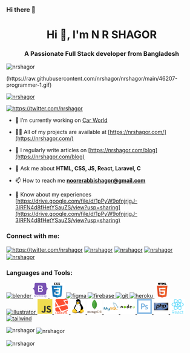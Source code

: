 ### Hi there 👋

<h1 align="center">Hi 👋, I'm N R SHAGOR</h1>
<h3 align="center">A Passionate Full Stack developer from Bangladesh</h3>

<p align="left"> <img src="https://komarev.com/ghpvc/?username=nrshagor&label=Profile%20views&color=0e75b6&style=flat" alt="nrshagor" /> </p>
(https://raw.githubusercontent.com/nrshagor/nrshagor/main/46207-programmer-1.gif)

<p align="left"> <a href="https://github.com/ryo-ma/github-profile-trophy"><img src="https://github-profile-trophy.vercel.app/?username=nrshagor" alt="nrshagor" /></a> </p>

<p align="left"> <a href="https://twitter.com/nrshagor" target="blank"><img src="https://img.shields.io/twitter/follow/nrshagor?logo=twitter&style=for-the-badge" alt="https://twitter.com/nrshagor" /></a> </p>

- 🔭 I’m currently working on [Car World](https://car-world-a1cb5.web.app/)

- 👨‍💻 All of my projects are available at [https://nrshagor.com/](https://nrshagor.com/)

- 📝 I regularly write articles on [https://nrshagor.com/blog](https://nrshagor.com/blog)

- 💬 Ask me about **HTML, CSS, JS, React, Laravel, C**

- 📫 How to reach me **noorerabbishagor@gmail.com**

- 📄 Know about my experiences [https://drive.google.com/file/d/1pPyW9ofnjrjgJ-3IRFN4d8fHetYSauZS/view?usp=sharing](https://drive.google.com/file/d/1pPyW9ofnjrjgJ-3IRFN4d8fHetYSauZS/view?usp=sharing)

<h3 align="left">Connect with me:</h3>
<p align="left">
<a href="https://twitter.com/nrshagor" target="blank"><img align="center" src="https://raw.githubusercontent.com/rahuldkjain/github-profile-readme-generator/master/src/images/icons/Social/twitter.svg" alt="https://twitter.com/nrshagor" height="30" width="40" /></a>
<a href="https://linkedin.com/in/nrshagor" target="blank"><img align="center" src="https://raw.githubusercontent.com/rahuldkjain/github-profile-readme-generator/master/src/images/icons/Social/linked-in-alt.svg" alt="nrshagor" height="30" width="40" /></a>
<a href="https://fb.com/nrshagor" target="blank"><img align="center" src="https://raw.githubusercontent.com/rahuldkjain/github-profile-readme-generator/master/src/images/icons/Social/facebook.svg" alt="nrshagor" height="30" width="40" /></a>
<a href="https://instagram.com/nrshagor" target="blank"><img align="center" src="https://raw.githubusercontent.com/rahuldkjain/github-profile-readme-generator/master/src/images/icons/Social/instagram.svg" alt="nrshagor" height="30" width="40" /></a>
<a href="https://www.youtube.com/c/nrshagor" target="blank"><img align="center" src="https://raw.githubusercontent.com/rahuldkjain/github-profile-readme-generator/master/src/images/icons/Social/youtube.svg" alt="nrshagor" height="30" width="40" /></a>
</p>

<h3 align="left">Languages and Tools:</h3>
<p align="left"> <a href="https://www.blender.org/" target="_blank" rel="noreferrer"> <img src="https://download.blender.org/branding/community/blender_community_badge_white.svg" alt="blender" width="40" height="40"/> </a> <a href="https://getbootstrap.com" target="_blank" rel="noreferrer"> <img src="https://raw.githubusercontent.com/devicons/devicon/master/icons/bootstrap/bootstrap-plain-wordmark.svg" alt="bootstrap" width="40" height="40"/> </a> <a href="https://www.w3schools.com/css/" target="_blank" rel="noreferrer"> <img src="https://raw.githubusercontent.com/devicons/devicon/master/icons/css3/css3-original-wordmark.svg" alt="css3" width="40" height="40"/> </a> <a href="https://www.figma.com/" target="_blank" rel="noreferrer"> <img src="https://www.vectorlogo.zone/logos/figma/figma-icon.svg" alt="figma" width="40" height="40"/> </a> <a href="https://firebase.google.com/" target="_blank" rel="noreferrer"> <img src="https://www.vectorlogo.zone/logos/firebase/firebase-icon.svg" alt="firebase" width="40" height="40"/> </a> <a href="https://git-scm.com/" target="_blank" rel="noreferrer"> <img src="https://www.vectorlogo.zone/logos/git-scm/git-scm-icon.svg" alt="git" width="40" height="40"/> </a> <a href="https://heroku.com" target="_blank" rel="noreferrer"> <img src="https://www.vectorlogo.zone/logos/heroku/heroku-icon.svg" alt="heroku" width="40" height="40"/> </a> <a href="https://www.w3.org/html/" target="_blank" rel="noreferrer"> <img src="https://raw.githubusercontent.com/devicons/devicon/master/icons/html5/html5-original-wordmark.svg" alt="html5" width="40" height="40"/> </a> <a href="https://www.adobe.com/in/products/illustrator.html" target="_blank" rel="noreferrer"> <img src="https://www.vectorlogo.zone/logos/adobe_illustrator/adobe_illustrator-icon.svg" alt="illustrator" width="40" height="40"/> </a> <a href="https://developer.mozilla.org/en-US/docs/Web/JavaScript" target="_blank" rel="noreferrer"> <img src="https://raw.githubusercontent.com/devicons/devicon/master/icons/javascript/javascript-original.svg" alt="javascript" width="40" height="40"/> </a> <a href="https://laravel.com/" target="_blank" rel="noreferrer"> <img src="https://raw.githubusercontent.com/devicons/devicon/master/icons/laravel/laravel-plain-wordmark.svg" alt="laravel" width="40" height="40"/> </a> <a href="https://www.linux.org/" target="_blank" rel="noreferrer"> <img src="https://raw.githubusercontent.com/devicons/devicon/master/icons/linux/linux-original.svg" alt="linux" width="40" height="40"/> </a> <a href="https://www.mongodb.com/" target="_blank" rel="noreferrer"> <img src="https://raw.githubusercontent.com/devicons/devicon/master/icons/mongodb/mongodb-original-wordmark.svg" alt="mongodb" width="40" height="40"/> </a> <a href="https://www.mysql.com/" target="_blank" rel="noreferrer"> <img src="https://raw.githubusercontent.com/devicons/devicon/master/icons/mysql/mysql-original-wordmark.svg" alt="mysql" width="40" height="40"/> </a> <a href="https://nodejs.org" target="_blank" rel="noreferrer"> <img src="https://raw.githubusercontent.com/devicons/devicon/master/icons/nodejs/nodejs-original-wordmark.svg" alt="nodejs" width="40" height="40"/> </a> <a href="https://www.photoshop.com/en" target="_blank" rel="noreferrer"> <img src="https://raw.githubusercontent.com/devicons/devicon/master/icons/photoshop/photoshop-line.svg" alt="photoshop" width="40" height="40"/> </a> <a href="https://www.php.net" target="_blank" rel="noreferrer"> <img src="https://raw.githubusercontent.com/devicons/devicon/master/icons/php/php-original.svg" alt="php" width="40" height="40"/> </a> <a href="https://reactjs.org/" target="_blank" rel="noreferrer"> <img src="https://raw.githubusercontent.com/devicons/devicon/master/icons/react/react-original-wordmark.svg" alt="react" width="40" height="40"/> </a> <a href="https://tailwindcss.com/" target="_blank" rel="noreferrer"> <img src="https://www.vectorlogo.zone/logos/tailwindcss/tailwindcss-icon.svg" alt="tailwind" width="40" height="40"/> </a> </p>

<p><img align="left" src="https://github-readme-stats.vercel.app/api/top-langs?username=nrshagor&show_icons=true&locale=en&layout=compact&theme=chartreuse-dark" alt="nrshagor" /></p>

<p>&nbsp;<img align="center" src="https://github-readme-stats.vercel.app/api?username=nrshagor&show_icons=true&locale=en&theme=chartreuse-dark" alt="nrshagor" /></p>

<p><img align="center" src="https://github-readme-streak-stats.herokuapp.com/?user=nrshagor&" alt="nrshagor" /></p>
